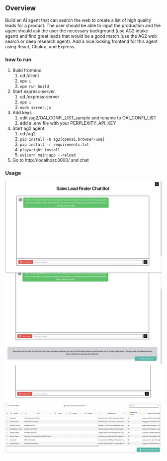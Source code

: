 ## Overview
Build an AI agent that can search the web to create a list of high quality leads for a product. The user should be able to input the production and the agent should ask the user the necessary background (use AG2 intake agent) and find great leads that would be a good match (use the AG2 web search or deep research agent). Add a nice looking frontend for this agent using React, Chakra, and Express.


### how to run
1. Build frontend
    1. cd /client
    2. `npm i`
    3. `npm run build`
2. Start express-server 
    1. cd /express-server
    2. `npm i`
    3. `node server.js`
3. Add keys
    1. edit /ag2/OAI_CONFI_LIST_sample and rename to OAI_CONFI_LIST
    2. add a .env file with your PERPLEXITY_API_KEY
4. Start ag2 agent
    1. cd /ag2
    2. `pip install -U ag2[openai,browser-use]`
    3. `pip install -r requirements.txt`
    4. `playwright install`
    5. `uvicorn main:app --reload`
5. Go to http://localhost:3000/ and chat

### Usage

![image1](./usage-screenshots/Screenshot-1.jpeg)
![image2](./usage-screenshots/Screenshot-2.jpeg)
![image3](./usage-screenshots/Screenshot-3.jpeg)
